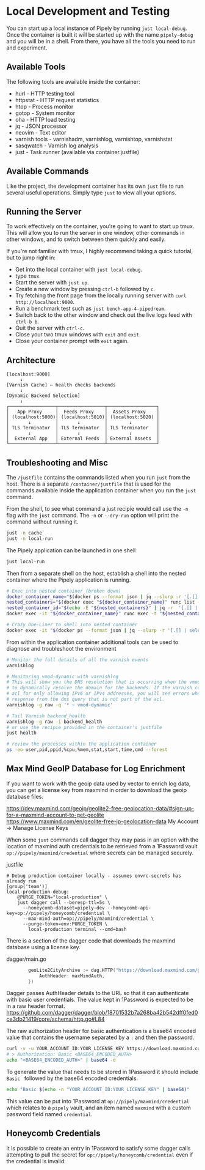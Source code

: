 # Local Development and Testing

You can start up a local instance of Pipely by running `just local-debug`. Once the container is built it will be started up with the name `pipely-debug` and you will be in a shell. From there, you have all the tools you need to run and experiment.

## Available Tools

The following tools are available inside the container:

- hurl - HTTP testing tool
- httpstat - HTTP request statistics
- htop - Process monitor
- gotop - System monitor
- oha - HTTP load testing
- jq - JSON processor
- neovim - Text editor
- varnish tools - varnishadm, varnishlog, varnishtop, varnishstat
- sasqwatch - Varnish log analysis
- just - Task runner (available via container.justfile)

## Available Commands

Like the project, the development container has its own `just` file to run several useful operations. Simply type `just` to view all your options.

## Running the Server

To work effectively on the container, you're going to want to start up tmux. This will allow you to run the server in one window, other commands in other windows, and to switch between them quickly and easily.

If you're not familiar with tmux, I highly recommend taking a quick tutorial, but to jump right in:

- Get into the local container with `just local-debug`.
- type `tmux`.
- Start the server with `just up`.
- Create a new window by pressing `ctrl-b` followed by `c`.
- Try fetching the front page from the locally running server with `curl http://localhost:9000`.
- Run a benchmark test such as `just bench-app-4-pipedream`.
- Switch back to the other window and check out the live logs feed with `ctrl-b b`.
- Quit the server with `ctrl-c`.
- Close your two tmux windows with `exit` and `exit`.
- Close your container prompt with `exit` again.

## Architecture

```
[localhost:9000]
     ↓
[Varnish Cache] ← health checks backends
     ↓
[Dynamic Backend Selection]
     ↓
┌─────────────────┬─────────────────┬──────────────────┐
│   App Proxy     │  Feeds Proxy    │  Assets Proxy    │
│ (localhost:5000)│ (localhost:5010)│ (localhost:5020) │
│       ↓         │       ↓         │        ↓         │
│ TLS Terminator  │ TLS Terminator  │ TLS Terminator   │
│       ↓         │       ↓         │        ↓         │
│  External App   │ External Feeds  │ External Assets  │
└─────────────────┴─────────────────┴──────────────────┘
```

## Troubleshooting and Misc

The `/justfile` contains the commands listed when you run `just` from the host. There is a separate `/container/justfile` that is used for the commands available inside the application container when you run the `just` command.

From the shell, to see what command a just recipie would call use the `-n` flag with the `just` command. The `-n` or `--dry-run` option will print the command without running it.
```bash
just -n cache
just -n local-run
```

The Pipely application can be launched in one shell

```bash
just local-run
```

Then from a separate shell on the host, establish a shell into the nested container where the Pipely application is running.

```bash
# Exec into nested container (broken down)
docker_container_name="$(docker ps --format json | jq --slurp -r '[.[] | select((.Command | contains("dagger")) and (.Image | contains("dagger")) and (.Names | contains("dagger")))][0].Names')"
nested_containers="$(docker exec "${docker_container_name}" runc list -f json)"
nested_container_id="$(echo -E "${nested_containers}" | jq -r  '[.[] | select(.status=="running" and (.bundle | contains("dagger/worker/executor")))][0].id')"
docker exec -it "${docker_container_name}" runc exec -t "${nested_container_id}" bash

# Crazy One-Liner to shell into nested container
docker exec -it "$(docker ps --format json | jq --slurp -r '[.[] | select((.Command | contains("dagger")) and (.Image | contains("dagger")) and (.Names | contains("dagger")))][0].Names')" runc exec -t "$(echo -E "$(docker exec "$(docker ps --format json | jq --slurp -r '[.[] | select((.Command | contains("dagger")) and (.Image | contains("dagger")) and (.Names | contains("dagger")))][0].Names')" runc list -f json)" | jq -r  '[.[] | select(.status=="running" and (.bundle | contains("dagger/worker/executor")))][0].id')" bash
```

From within the application container additional tools can be used to diagnose and troubleshoot the environment

```bash
# Monitor the full details of all the varnish events
varnishlog

# Monitoring vmod-dynamic with varnishlog
# This will show you the DNS resolution that is occurring when the vmod is trying
# to dynamically resolve the domain for the backends. If the varnish config has an
# acl for only allowing IPv6 or IPv4 addresses, you will see errors when it gets a
# response from the dns query that is not part of the acl.
varnishlog -g raw -q '* ~ vmod-dynamic'

# Tail Varnish backend_health
varnishlog -g raw -i backend_health
# or use the recipie provided in the container's justfile
just health

# review the processes within the application container
ps -eo user,pid,ppid,%cpu,%mem,stat,start,time,cmd --forest
```

## Max Mind GeoIP Database for Log Enrichment

If you want to work with the geoip data used by vector to enrich log data, you can get a license key from maxmind in order to download the geoip database files.

https://dev.maxmind.com/geoip/geolite2-free-geolocation-data/#sign-up-for-a-maxmind-account-to-get-geolite
https://www.maxmind.com/en/geolite-free-ip-geolocation-data
My Account -> Manage License Keys

When some `just` commands call dagger they may pass in an option with the location of maxmind auth credentials to be retrieved from a 1Password vault `op://pipely/maxmind/credential` where secrets can be managed securely.

justfile
```justfile
# Debug production container locally - assumes envrc-secrets has already run
[group('team')]
local-production-debug:
    @PURGE_TOKEN="local-production" \
    just dagger call --beresp-ttl=5s \
      --honeycomb-dataset=pipely-dev --honeycomb-api-key=op://pipely/honeycomb/credential \
      --max-mind-auth=op://pipely/maxmind/credential \
      --purge-token=env:PURGE_TOKEN \
        local-production terminal --cmd=bash
```

There is a section of the dagger code that downloads the maxmind database using a license key.

dagger/main.go
```go
		geoLite2CityArchive := dag.HTTP("https://download.maxmind.com/geoip/databases/GeoLite2-City/download?suffix=tar.gz", dagger.HTTPOpts{
			AuthHeader: maxMindAuth,
		})
```

Dagger passes AuthHeader details to the URL so that it can authenticate with basic user credentials. The value kept in 1Password is expected to be in a raw header format.
https://github.com/dagger/dagger/blob/18701532b7a268ba42b542dff0fed0ce3db21419/core/schema/http.go#L84

The raw authorization header for basic authentication is a base64 encoded value that contains the username separated by a `:` and then the password.

```bash
curl -v -u YOUR_ACCOUNT_ID:YOUR_LICENSE_KEY https://download.maxmind.com/ 2>&1 | grep Authorization
# > Authorization: Basic <BASE64_ENCODED_AUTH>
echo "<BASE64_ENCODED_AUTH>" | base64 -d
```

To generate the value that needs to be stored in 1Password it should include `Basic ` followed by the base64 encoded credentials.
```bash
echo "Basic $(echo -n "YOUR_ACCOUNT_ID:YOUR_LICENSE_KEY" | base64)"
```

This value can be put into 1Password at `op://pipely/maxmind/credential` which relates to a `pipely` vault, and an item named `maxmind` with a custom password field named `credential`.

## Honeycomb Credentials

It is possible to create an entry in 1Password to satisfy some dagger calls attempting to pull the secret for `op://pipely/honeycomb/credential` even if the credential is invalid.
